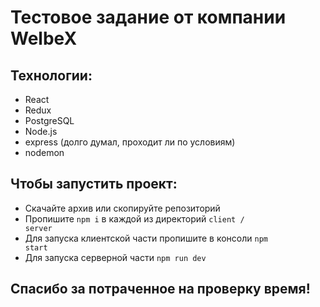 # Тестовое задание от компании WelbeX

## Технологии:

- React
- Redux
- PostgreSQL
- Node.js
- express (долго думал, проходит ли по условиям)
- nodemon

## Чтобы запустить проект:

- Скачайте архив или скопируйте репозиторий
- Пропишите <code>npm i</code> в каждой из директорий <code>client / server</code>
- Для запуска клиентской части пропишите в консоли <code>npm start</code>
- Для запуска серверной части <code>npm run dev</code>

## Спасибо за потраченное на проверку время!
